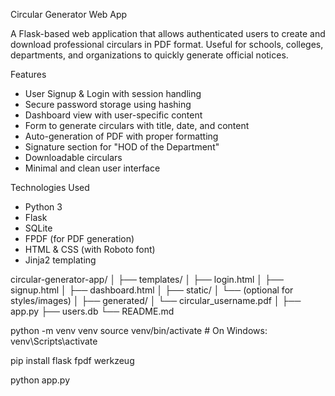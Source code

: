 Circular Generator Web App

A Flask-based web application that allows authenticated users to create and download professional circulars in PDF format. Useful for schools, colleges, departments, and organizations to quickly generate official notices.

Features

- User Signup & Login with session handling
- Secure password storage using hashing
- Dashboard view with user-specific content
- Form to generate circulars with title, date, and content
- Auto-generation of PDF with proper formatting
- Signature section for "HOD of the Department"
- Downloadable circulars
- Minimal and clean user interface

Technologies Used

- Python 3
- Flask
- SQLite
- FPDF (for PDF generation)
- HTML & CSS (with Roboto font)
- Jinja2 templating


circular-generator-app/
│
├── templates/
│ ├── login.html
│ ├── signup.html
│ ├── dashboard.html
│
├── static/
│ └── (optional for styles/images)
│
├── generated/
│ └── circular_username.pdf
│
├── app.py
├── users.db
└── README.md

python -m venv venv
source venv/bin/activate  # On Windows: venv\Scripts\activate

pip install flask fpdf werkzeug


python app.py
